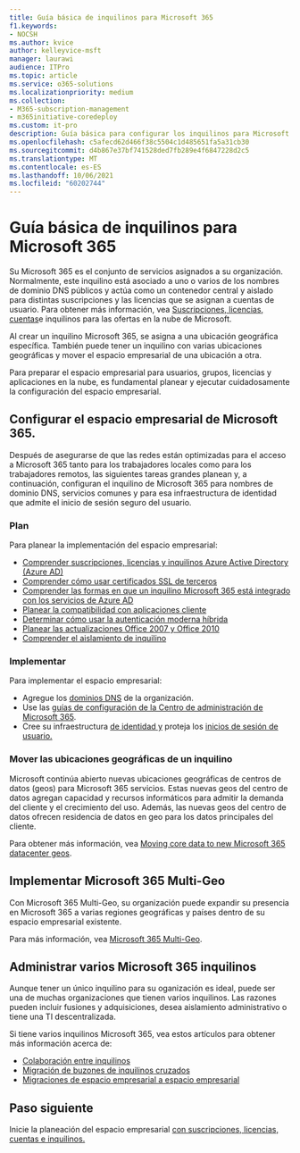 ```yaml
---
title: Guía básica de inquilinos para Microsoft 365
f1.keywords:
- NOCSH
ms.author: kvice
author: kelleyvice-msft
manager: laurawi
audience: ITPro
ms.topic: article
ms.service: o365-solutions
ms.localizationpriority: medium
ms.collection:
- M365-subscription-management
- m365initiative-coredeploy
ms.custom: it-pro
description: Guía básica para configurar los inquilinos para Microsoft 365.
ms.openlocfilehash: c5afecd62d466f38c5504c1d485651fa5a31cb30
ms.sourcegitcommit: d4b867e37bf741528ded7fb289e4f6847228d2c5
ms.translationtype: MT
ms.contentlocale: es-ES
ms.lasthandoff: 10/06/2021
ms.locfileid: "60202744"
---
```

# <a name="tenant-roadmap-for-microsoft-365"></a>Guía básica de inquilinos para Microsoft 365

Su Microsoft 365 es el conjunto de servicios asignados a su organización. Normalmente, este inquilino está asociado a uno o varios de los nombres de dominio DNS públicos y actúa como un contenedor central y aislado para distintas suscripciones y las licencias que se asignan a cuentas de usuario. Para obtener más información, vea [Suscripciones, licencias, cuentas](subscriptions-licenses-accounts-and-tenants-for-microsoft-cloud-offerings.md)e inquilinos para las ofertas en la nube de Microsoft.

Al crear un inquilino Microsoft 365, se asigna a una ubicación geográfica específica. También puede tener un inquilino con varias ubicaciones geográficas y mover el espacio empresarial de una ubicación a otra.

Para preparar el espacio empresarial para usuarios, grupos, licencias y aplicaciones en la nube, es fundamental planear y ejecutar cuidadosamente la configuración del espacio empresarial.

## <a name="set-up-your-microsoft-365-tenant"></a>Configurar el espacio empresarial de Microsoft 365.

Después de asegurarse de que las redes están optimizadas para el acceso a Microsoft 365 tanto para los trabajadores locales como para los trabajadores remotos, las siguientes tareas grandes planean y, a continuación, configuran el inquilino de Microsoft 365 para nombres de dominio DNS, servicios comunes y para esa infraestructura de identidad que admite el inicio de sesión seguro del usuario.

### <a name="plan"></a>Plan

Para planear la implementación del espacio empresarial:

- [Comprender suscripciones, licencias y inquilinos Azure Active Directory (Azure AD)](subscriptions-licenses-accounts-and-tenants-for-microsoft-cloud-offerings.md)
- [Comprender cómo usar certificados SSL de terceros](plan-for-third-party-ssl-certificates.md)
- [Comprender las formas en que un inquilino Microsoft 365 está integrado con los servicios de Azure AD](integrated-apps-and-azure-ads.md)
- [Planear la compatibilidad con aplicaciones cliente](microsoft-365-client-support-certificate-based-authentication.md)
- [Determinar cómo usar la autenticación moderna híbrida](hybrid-modern-auth-overview.md)
- [Planear las actualizaciones Office 2007 y Office 2010](plan-upgrade-previous-versions-office.md)
- [Comprender el aislamiento de inquilino](/compliance/assurance/microsoft-365-isolation-controls)

### <a name="deploy"></a>Implementar

Para implementar el espacio empresarial: 

- Agregue los [dominios DNS](../admin/setup/add-domain.md) de la organización.
- Use las [guías de configuración de la Centro de administración de Microsoft 365](setup-guides-for-microsoft-365.md).
- Cree su infraestructura [de identidad y](identity-roadmap-microsoft-365.md) proteja los [inicios de sesión de usuario.](microsoft-365-secure-sign-in.md)

### <a name="move-a-tenants-geographic-locations"></a>Mover las ubicaciones geográficas de un inquilino

Microsoft continúa abierto nuevas ubicaciones geográficas de centros de datos (geos) para Microsoft 365 servicios. Estas nuevas geos del centro de datos agregan capacidad y recursos informáticos para admitir la demanda del cliente y el crecimiento del uso. Además, las nuevas geos del centro de datos ofrecen residencia de datos en geo para los datos principales del cliente.

Para obtener más información, vea [Moving core data to new Microsoft 365 datacenter geos](moving-data-to-new-datacenter-geos.md).


## <a name="deploy-microsoft-365-multi-geo"></a>Implementar Microsoft 365 Multi-Geo

Con Microsoft 365 Multi-Geo, su organización puede expandir su presencia en Microsoft 365 a varias regiones geográficas y países dentro de su espacio empresarial existente.

Para más información, vea [Microsoft 365 Multi-Geo](microsoft-365-multi-geo.md).

## <a name="manage-multiple-microsoft-365-tenants"></a>Administrar varios Microsoft 365 inquilinos 

Aunque tener un único inquilino para su oganización es ideal, puede ser una de muchas organizaciones que tienen varios inquilinos. Las razones pueden incluir fusiones y adquisiciones, desea aislamiento administrativo o tiene una TI descentralizada.

Si tiene varios inquilinos Microsoft 365, vea estos artículos para obtener más información acerca de:

- [Colaboración entre inquilinos](microsoft-365-inter-tenant-collaboration.md)
- [Migración de buzones de inquilinos cruzados](cross-tenant-mailbox-migration.md)
- [Migraciones de espacio empresarial a espacio empresarial](microsoft-365-tenant-to-tenant-migrations.md)

## <a name="next-step"></a>Paso siguiente

Inicie la planeación del espacio empresarial [con suscripciones, licencias, cuentas e inquilinos.](subscriptions-licenses-accounts-and-tenants-for-microsoft-cloud-offerings.md)